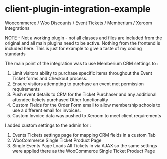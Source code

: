 # client-plugin-integration-example
 Woocommerce / Woo Discounts / Event Tickets / Memberium / Xeroom Integrations

NOTE - Not a working plugin - not all classes and files are included from the original and all main plugins need to be active. Nothing from the frontend is included here.
This is just for example to give a taste of my coding standards

 The main point of the integration was to use Memberium CRM settings to :
 1. Limit visitors ability to purchase specific items throughout the Event Ticket forms and Checkout process.
 2. Ensure visitors attempting to purchase an event met permission requirements
 3. Push event details to CRM for the Ticket Purchaser and any additional attendee tickets purchased
 Other functionality 
 4. Custom Fields for the Order Form email to allow membership schools to use a different email for invoices. 
 5. Custom Invoice data was pushed to Xeroom to meet client requirements

 I added custom settings to the admin for : 
 1. Events Tickets settings page for mapping CRM fields in a custom Tab
 2. WooCommerce Single Ticket Product Page
 3. Single Events Page Loads All Tickets in via AJAX so the same settings were applied there as the WooCommerce Single Ticket Product Page
